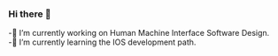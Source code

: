 ### Hi there 👋
-🔭 I’m currently working on Human Machine Interface Software Design.<br>
-🌱 I’m currently learning the IOS development path.





<!--!
**AybenGulnar/AybenGulnar** is a ✨ _special_ ✨ repository because its `README.md` (this file) appears on your GitHub profile.
![snake gif](https://github.com/AybenGulnar/AybenGulnar/blob/output/github-contribution-grid-snake.gif)

[![Top Langs](https://github-readme-stats.vercel.app/api/top-langs/?username=AybenGulnar&layout=compact&theme=vision-friendly-dark)](https://github.com/anuraghazra/github-readme-stats)
Here are some ideas to get you started:

- 🔭 I’m currently working on ...
- 🌱 I’m currently learning ...
- 👯 I’m looking to collaborate on ...
- 🤔 I’m looking for help with ...
- 💬 Ask me about ...
- 📫 How to reach me: ...
- 😄 Pronouns: ...
- ⚡ Fun fact: ...
-->
